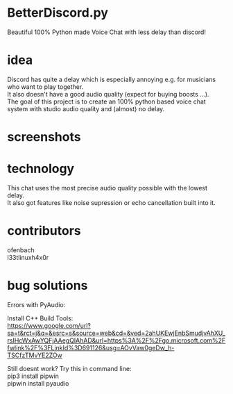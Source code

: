 # BetterDiscord.py
Beautiful 100% Python made Voice Chat with less delay than discord!

# idea
Discord has quite a delay which is especially annoying e.g. for musicians who want to play together.  
It also doesn't have a good audio quality (expect for buying boosts ...).  
The goal of this project is to create an 100% python based voice chat system with studio audio quality and (almost) no delay.  

# screenshots  

# technology
This chat uses the most precise audio quality possible with the lowest delay.  
It also got features like noise supression or echo cancellation built into it.  

# contributors
ofenbach  
l33tlinuxh4x0r  

# bug solutions
Errors with PyAudio:  

Install C++ Build Tools:  
https://www.google.com/url?sa=t&rct=j&q=&esrc=s&source=web&cd=&ved=2ahUKEwjEnbSmudjvAhXU_rsIHcWxAwYQFjAAegQIAhAD&url=https%3A%2F%2Fgo.microsoft.com%2Ffwlink%2F%3FLinkId%3D691126&usg=AOvVaw0geDw_h-TSCfzTMvYE2ZOw
  
Still doesnt work? Try this in command line:  
pip3 install pipwin  
pipwin install pyaudio  
